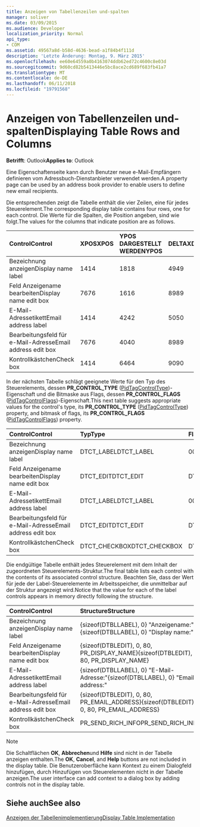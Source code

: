 ```yaml
---
title: Anzeigen von Tabellenzeilen und-spalten
manager: soliver
ms.date: 03/09/2015
ms.audience: Developer
localization_priority: Normal
api_type:
- COM
ms.assetid: 49567a8d-b58d-4636-bead-a1f84b4f111d
description: 'Letzte Änderung: Montag, 9. März 2015'
ms.openlocfilehash: ee60e64559a0b4163074ddb62ed72c4600c8e03d
ms.sourcegitcommit: 9d60cd82b5413446e5bc8ace2cd689f683fb41a7
ms.translationtype: MT
ms.contentlocale: de-DE
ms.lasthandoff: 06/11/2018
ms.locfileid: "19791568"
---
```

# <a name="displaying-table-rows-and-columns"></a><span data-ttu-id="9f462-103">Anzeigen von Tabellenzeilen und-spalten</span><span class="sxs-lookup"><span data-stu-id="9f462-103">Displaying Table Rows and Columns</span></span>

  
  
<span data-ttu-id="9f462-104">**Betrifft**: Outlook</span><span class="sxs-lookup"><span data-stu-id="9f462-104">**Applies to**: Outlook</span></span> 
  
 <span data-ttu-id="9f462-105">Eine Eigenschaftenseite kann durch Benutzer neue e-Mail-Empfängern definieren vom Adressbuch-Dienstanbieter verwendet werden.</span><span class="sxs-lookup"><span data-stu-id="9f462-105">A property page can be used by an address book provider to enable users to define new email recipients.</span></span> 
  
<span data-ttu-id="9f462-106">Die entsprechenden zeigt die Tabelle enthält die vier Zeilen, eine für jedes Steuerelement.</span><span class="sxs-lookup"><span data-stu-id="9f462-106">The corresponding display table contains four rows, one for each control.</span></span> <span data-ttu-id="9f462-107">Die Werte für die Spalten, die Position angeben, sind wie folgt.</span><span class="sxs-lookup"><span data-stu-id="9f462-107">The values for the columns that indicate position are as follows.</span></span>
  
|<span data-ttu-id="9f462-108">**Control**</span><span class="sxs-lookup"><span data-stu-id="9f462-108">**Control**</span></span>|<span data-ttu-id="9f462-109">**XPOS**</span><span class="sxs-lookup"><span data-stu-id="9f462-109">**XPOS**</span></span>|<span data-ttu-id="9f462-110">**YPOS DARGESTELLT WERDEN**</span><span class="sxs-lookup"><span data-stu-id="9f462-110">**YPOS**</span></span>|<span data-ttu-id="9f462-111">**DELTAX**</span><span class="sxs-lookup"><span data-stu-id="9f462-111">**DELTAX**</span></span>|<span data-ttu-id="9f462-112">**DELTAY**</span><span class="sxs-lookup"><span data-stu-id="9f462-112">**DELTAY**</span></span>|
|:-----|:-----|:-----|:-----|:-----|
|<span data-ttu-id="9f462-113">Bezeichnung anzeigen</span><span class="sxs-lookup"><span data-stu-id="9f462-113">Display name label</span></span>  <br/> |<span data-ttu-id="9f462-114">14</span><span class="sxs-lookup"><span data-stu-id="9f462-114">14</span></span>  <br/> |<span data-ttu-id="9f462-115">18</span><span class="sxs-lookup"><span data-stu-id="9f462-115">18</span></span>  <br/> |<span data-ttu-id="9f462-116">49</span><span class="sxs-lookup"><span data-stu-id="9f462-116">49</span></span>  <br/> |<span data-ttu-id="9f462-117">8</span><span class="sxs-lookup"><span data-stu-id="9f462-117">8</span></span>  <br/> |
|<span data-ttu-id="9f462-118">Feld Anzeigename bearbeiten</span><span class="sxs-lookup"><span data-stu-id="9f462-118">Display name edit box</span></span>  <br/> |<span data-ttu-id="9f462-119">76</span><span class="sxs-lookup"><span data-stu-id="9f462-119">76</span></span>  <br/> |<span data-ttu-id="9f462-120">16</span><span class="sxs-lookup"><span data-stu-id="9f462-120">16</span></span>  <br/> |<span data-ttu-id="9f462-121">89</span><span class="sxs-lookup"><span data-stu-id="9f462-121">89</span></span>  <br/> |<span data-ttu-id="9f462-122">12</span><span class="sxs-lookup"><span data-stu-id="9f462-122">12</span></span>  <br/> |
|<span data-ttu-id="9f462-123">E-Mail-Adressetikett</span><span class="sxs-lookup"><span data-stu-id="9f462-123">Email address label</span></span>  <br/> |<span data-ttu-id="9f462-124">14</span><span class="sxs-lookup"><span data-stu-id="9f462-124">14</span></span>  <br/> |<span data-ttu-id="9f462-125">42</span><span class="sxs-lookup"><span data-stu-id="9f462-125">42</span></span>  <br/> |<span data-ttu-id="9f462-126">50</span><span class="sxs-lookup"><span data-stu-id="9f462-126">50</span></span>  <br/> |<span data-ttu-id="9f462-127">8</span><span class="sxs-lookup"><span data-stu-id="9f462-127">8</span></span>  <br/> |
|<span data-ttu-id="9f462-128">Bearbeitungsfeld für e-Mail-Adresse</span><span class="sxs-lookup"><span data-stu-id="9f462-128">Email address edit box</span></span>  <br/> |<span data-ttu-id="9f462-129">76</span><span class="sxs-lookup"><span data-stu-id="9f462-129">76</span></span>  <br/> |<span data-ttu-id="9f462-130">40</span><span class="sxs-lookup"><span data-stu-id="9f462-130">40</span></span>  <br/> |<span data-ttu-id="9f462-131">89</span><span class="sxs-lookup"><span data-stu-id="9f462-131">89</span></span>  <br/> |<span data-ttu-id="9f462-132">12</span><span class="sxs-lookup"><span data-stu-id="9f462-132">12</span></span>  <br/> |
|<span data-ttu-id="9f462-133">Kontrollkästchen</span><span class="sxs-lookup"><span data-stu-id="9f462-133">Check box</span></span>  <br/> |<span data-ttu-id="9f462-134">14</span><span class="sxs-lookup"><span data-stu-id="9f462-134">14</span></span>  <br/> |<span data-ttu-id="9f462-135">64</span><span class="sxs-lookup"><span data-stu-id="9f462-135">64</span></span>  <br/> |<span data-ttu-id="9f462-136">90</span><span class="sxs-lookup"><span data-stu-id="9f462-136">90</span></span>  <br/> |<span data-ttu-id="9f462-137">12</span><span class="sxs-lookup"><span data-stu-id="9f462-137">12</span></span>  <br/> |
   
<span data-ttu-id="9f462-138">In der nächsten Tabelle schlägt geeignete Werte für den Typ des Steuerelements, dessen **PR_CONTROL_TYPE** ([PidTagControlType](pidtagcontroltype-canonical-property.md))-Eigenschaft und die Bitmaske aus Flags, dessen **PR_CONTROL_FLAGS** ([PidTagControlFlags](pidtagcontrolflags-canonical-property.md))-Eigenschaft.</span><span class="sxs-lookup"><span data-stu-id="9f462-138">This next table suggests appropriate values for the control's type, its **PR_CONTROL_TYPE** ([PidTagControlType](pidtagcontroltype-canonical-property.md)) property, and bitmask of flags, its **PR_CONTROL_FLAGS** ([PidTagControlFlags](pidtagcontrolflags-canonical-property.md)) property.</span></span>
  
|<span data-ttu-id="9f462-139">**Control**</span><span class="sxs-lookup"><span data-stu-id="9f462-139">**Control**</span></span>|<span data-ttu-id="9f462-140">**Typ**</span><span class="sxs-lookup"><span data-stu-id="9f462-140">**Type**</span></span>|<span data-ttu-id="9f462-141">**Flags**</span><span class="sxs-lookup"><span data-stu-id="9f462-141">**Flags**</span></span>|
|:-----|:-----|:-----|
|<span data-ttu-id="9f462-142">Bezeichnung anzeigen</span><span class="sxs-lookup"><span data-stu-id="9f462-142">Display name label</span></span>  <br/> |<span data-ttu-id="9f462-143">DTCT_LABEL</span><span class="sxs-lookup"><span data-stu-id="9f462-143">DTCT_LABEL</span></span>  <br/> |<span data-ttu-id="9f462-144">0</span><span class="sxs-lookup"><span data-stu-id="9f462-144">0</span></span>  <br/> |
|<span data-ttu-id="9f462-145">Feld Anzeigename bearbeiten</span><span class="sxs-lookup"><span data-stu-id="9f462-145">Display name edit box</span></span>  <br/> |<span data-ttu-id="9f462-146">DTCT_EDIT</span><span class="sxs-lookup"><span data-stu-id="9f462-146">DTCT_EDIT</span></span>  <br/> |<span data-ttu-id="9f462-147">DT_EDITABLE</span><span class="sxs-lookup"><span data-stu-id="9f462-147">DT_EDITABLE</span></span> | <span data-ttu-id="9f462-148">DT_REQUIRED</span><span class="sxs-lookup"><span data-stu-id="9f462-148">DT_REQUIRED</span></span>  <br/> |
|<span data-ttu-id="9f462-149">E-Mail-Adressetikett</span><span class="sxs-lookup"><span data-stu-id="9f462-149">Email address label</span></span>  <br/> |<span data-ttu-id="9f462-150">DTCT_LABEL</span><span class="sxs-lookup"><span data-stu-id="9f462-150">DTCT_LABEL</span></span>  <br/> |<span data-ttu-id="9f462-151">0</span><span class="sxs-lookup"><span data-stu-id="9f462-151">0</span></span>  <br/> |
|<span data-ttu-id="9f462-152">Bearbeitungsfeld für e-Mail-Adresse</span><span class="sxs-lookup"><span data-stu-id="9f462-152">Email address edit box</span></span>  <br/> |<span data-ttu-id="9f462-153">DTCT_EDIT</span><span class="sxs-lookup"><span data-stu-id="9f462-153">DTCT_EDIT</span></span>  <br/> |<span data-ttu-id="9f462-154">DT_EDITABLE</span><span class="sxs-lookup"><span data-stu-id="9f462-154">DT_EDITABLE</span></span> | <span data-ttu-id="9f462-155">DT_REQUIRED</span><span class="sxs-lookup"><span data-stu-id="9f462-155">DT_REQUIRED</span></span>  <br/> |
|<span data-ttu-id="9f462-156">Kontrollkästchen</span><span class="sxs-lookup"><span data-stu-id="9f462-156">Check box</span></span>  <br/> |<span data-ttu-id="9f462-157">DTCT_CHECKBOX</span><span class="sxs-lookup"><span data-stu-id="9f462-157">DTCT_CHECKBOX</span></span>  <br/> |<span data-ttu-id="9f462-158">DT_EDITABLE</span><span class="sxs-lookup"><span data-stu-id="9f462-158">DT_EDITABLE</span></span>  <br/> |
   
<span data-ttu-id="9f462-159">Die endgültige Tabelle enthält jedes Steuerelement mit dem Inhalt der zugeordneten Steuerelements-Struktur.</span><span class="sxs-lookup"><span data-stu-id="9f462-159">The final table lists each control with the contents of its associated control structure.</span></span> <span data-ttu-id="9f462-160">Beachten Sie, dass der Wert für jede der Label-Steuerelemente im Arbeitsspeicher, die unmittelbar auf der Struktur angezeigt wird.</span><span class="sxs-lookup"><span data-stu-id="9f462-160">Notice that the value for each of the label controls appears in memory directly following the structure.</span></span>
  
|<span data-ttu-id="9f462-161">**Control**</span><span class="sxs-lookup"><span data-stu-id="9f462-161">**Control**</span></span>|<span data-ttu-id="9f462-162">**Structure**</span><span class="sxs-lookup"><span data-stu-id="9f462-162">**Structure**</span></span>|
|:-----|:-----|
|<span data-ttu-id="9f462-163">Bezeichnung anzeigen</span><span class="sxs-lookup"><span data-stu-id="9f462-163">Display name label</span></span>  <br/> |<span data-ttu-id="9f462-164">{sizeof(DTBLLABEL), 0} "Anzeigename:"</span><span class="sxs-lookup"><span data-stu-id="9f462-164">{sizeof(DTBLLABEL), 0} "Display name:"</span></span>  <br/> |
|<span data-ttu-id="9f462-165">Feld Anzeigename bearbeiten</span><span class="sxs-lookup"><span data-stu-id="9f462-165">Display name edit box</span></span>  <br/> |<span data-ttu-id="9f462-166">{sizeof(DTBLEDIT), 0, 80, PR_DISPLAY_NAME}</span><span class="sxs-lookup"><span data-stu-id="9f462-166">{sizeof(DTBLEDIT), 0, 80, PR_DISPLAY_NAME}</span></span>  <br/> |
|<span data-ttu-id="9f462-167">E-Mail-Adressetikett</span><span class="sxs-lookup"><span data-stu-id="9f462-167">Email address label</span></span>  <br/> |<span data-ttu-id="9f462-168">{sizeof(DTBLLABEL), 0} "E-Mail-Adresse:"</span><span class="sxs-lookup"><span data-stu-id="9f462-168">{sizeof(DTBLLABEL), 0} "Email address:"</span></span>  <br/> |
|<span data-ttu-id="9f462-169">Bearbeitungsfeld für e-Mail-Adresse</span><span class="sxs-lookup"><span data-stu-id="9f462-169">Email address edit box</span></span>  <br/> |<span data-ttu-id="9f462-170">{sizeof(DTBLEDIT), 0, 80, PR_EMAIL_ADDRESS}</span><span class="sxs-lookup"><span data-stu-id="9f462-170">{sizeof(DTBLEDIT), 0, 80, PR_EMAIL_ADDRESS}</span></span>  <br/> |
|<span data-ttu-id="9f462-171">Kontrollkästchen</span><span class="sxs-lookup"><span data-stu-id="9f462-171">Check box</span></span>  <br/> |<span data-ttu-id="9f462-172">PR_SEND_RICH_INFO</span><span class="sxs-lookup"><span data-stu-id="9f462-172">PR_SEND_RICH_INFO</span></span>  <br/> |
   
> [!NOTE]
> <span data-ttu-id="9f462-173">Die Schaltflächen **OK**, **Abbrechen**und **Hilfe** sind nicht in der Tabelle anzeigen enthalten.</span><span class="sxs-lookup"><span data-stu-id="9f462-173">The **OK**, **Cancel**, and **Help** buttons are not included in the display table.</span></span> <span data-ttu-id="9f462-174">Die Benutzeroberfläche kann Kontext zu einem Dialogfeld hinzufügen, durch Hinzufügen von Steuerelementen nicht in der Tabelle anzeigen.</span><span class="sxs-lookup"><span data-stu-id="9f462-174">The user interface can add context to a dialog box by adding controls not in the display table.</span></span> 
  
## <a name="see-also"></a><span data-ttu-id="9f462-175">Siehe auch</span><span class="sxs-lookup"><span data-stu-id="9f462-175">See also</span></span>



[<span data-ttu-id="9f462-176">Anzeigen der Tabellenimplementierung</span><span class="sxs-lookup"><span data-stu-id="9f462-176">Display Table Implementation</span></span>](display-table-implementation.md)


